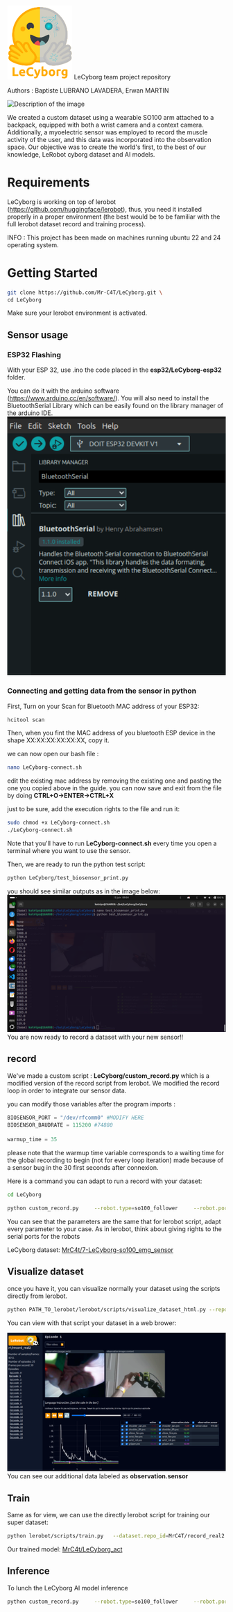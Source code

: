 <img src="https://github.com/Mr-C4T/LeCyborg/raw/main/image/LeCyborg_logo.png" alt="LeCyborg Logo" width="150"/>
LeCyborg team project repository

Authors : Baptiste LUBRANO LAVADERA, Erwan MARTIN

<img src="image/authors.jpg" alt="Description of the image" width="200"/>

We created a custom dataset using a wearable SO100 arm attached to a backpack, equipped with both a wrist camera and a context camera. Additionally, a myoelectric sensor was employed to record the muscle activity of the user, and this data was incorporated into the observation space. Our objective was to create the world's first, to the best of our knowledge, LeRobot cyborg dataset and AI models.



# Requirements
LeCyborg is working on top of lerobot (https://github.com/huggingface/lerobot), thus, you need it installed properly in a proper environment (the best would be to be familiar with the full lerobot dataset record and training process).

INFO : This project has been made on machines running ubuntu 22 and 24 operating system.

# Getting Started
```bash
git clone https://github.com/Mr-C4T/LeCyborg.git \
cd LeCyborg
```
Make sure your lerobot environment is activated.

## Sensor usage
### ESP32 Flashing
With your ESP 32, use .ino the code placed in the **esp32/LeCyborg-esp32** folder.

You can do it with the arduino software (https://www.arduino.cc/en/software/).
You will also need to install the BluetoothSerial Library which can be easily found on the library manager of the arduino IDE.
![BluetoothSerial Library](image/btserial_lib.png)

### Connecting and getting data from the sensor in python
First, Turn on your Scan for Bluetooth MAC address of your ESP32:
```bash
hcitool scan
```
Then, when you fint the MAC address of you bluetooth ESP device in the shape XX:XX:XX:XX:XX:XX, copy it.

we can now open our bash file : 
```bash
nano LeCyborg-connect.sh 
```
edit the existing mac address by removing the existing one and pasting the one you copied above in the guide.
you can now save and exit from the file by doing **CTRL+O->ENTER->CTRL+X**

just to be sure, add the execution rights to the file and run it:
```bash
sudo chmod +x LeCyborg-connect.sh
./LeCyborg-connect.sh
```
Note that you'll have to run **LeCyborg-connect.sh** every time you open a terminal where you want to use the sensor.

Then, we are ready to run the python test script:
```bash
python LeCyborg/test_biosensor_print.py
```

you should see similar outputs as in the image below:
![sensor output screenshot](image/screen_bt_serial.png)
You are now ready to record a dataset with your new sensor!!


## record
We've made a custom script : **LeCyborg/custom_record.py** which is a modified version of the record script from lerobot. We modified the record loop in order to integrate our sensor data.

you can modify those variables after the program imports :
```python
BIOSENSOR_PORT = "/dev/rfcomm0" #MODIFY HERE
BIOSENSOR_BAUDRATE = 115200 #74880

warmup_time = 35
```

please note that the warmup time variable corresponds to a waiting time for the global recording to begin (not for every loop iteration) made because of a sensor bug in the 30 first seconds after connexion.

Here is a command you can adapt to run a record with your dataset:
```bash
cd LeCyborg
```
```bash
python custom_record.py     --robot.type=so100_follower     --robot.port=/dev/ttyACM1     --robot.id=so100_follower     --robot.cameras="{ wrist: {type: opencv, index_or_path: /dev/video8, width: 640, height: 480, fps: 25}, context: {type: intelrealsense, serial_number_or_name: 134322073085, width: 640, height: 480, fps: 15}}"     --teleop.type=so100_leader   --teleop.port=/dev/ttyACM0 --teleop.id=so100_leader   --display_data=false     --dataset.repo_id=USER/record-test     --dataset.num_episodes=2     --dataset.single_task="test the dataset recording"     --dataset.push_to_hub=False
```
You can see that the parameters are the same that for lerobot script, adapt every parameter to your case.
As in lerobot, think about giving rights to the serial ports for the robots

LeCyborg dataset: [MrC4t/7-LeCyborg-so100_emg_sensor](https://huggingface.co/datasets/LeRobot-worldwide-hackathon/7-LeCyborg-so100_emg_sensor)

## Visualize dataset
once you have it, you can visualize normally your dataset using the scripts directly from lerobot.

```bash
python PATH_TO_lerobot/lerobot/scripts/visualize_dataset_html.py --repo-id=USER/record-test
```

You can view with that script your dataset in a web brower:

![Dataset View](image/dataset_view.png)
You can see our additional data labeled as **observation.sensor**


## Train
Same as for view, we can use the directly lerobot script for training our super dataset:
```bash
python lerobot/scripts/train.py   --dataset.repo_id=MrC4T/record_real2   --policy.type=act   --output_dir=outputs/train/LeCyborg_act --job_name=LeCyborg_act   --policy.device=cuda   --wandb.enable=false
```

Our trained model: [MrC4t/LeCyborg_act](https://huggingface.co/MrC4t/LeCyborg_act)

## Inference
To lunch the LeCyborg AI model inference
```bash
python custom_record.py     --robot.type=so100_follower     --robot.port=/dev/ttyACM0     --robot.id=so100_follower     --robot.cameras="{ wrist: {type: opencv, index_or_path: /dev/video6, width: 640, height: 480, fps: 25}, context: {type: intelrealsense, serial_number_or_name: 134322073085, width: 640, height: 480, fps: 15}}"     --display_data=false    --dataset.single_task="put the cube in the box"     --dataset.push_to_hub=False --dataset.repo_id=MrC4t/eval_LeCyborg   --policy.path=MrC4t/LeCyborg_act --dataset.episode_time_s=300

```
